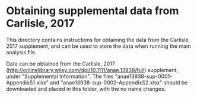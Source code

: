 # Obtaining supplemental data from Carlisle, 2017  
  
 This directory contains instructions for obtaining the data from the Carlisle, 2017 supplement, and can be used to store the data when running the main analysis file.  
   
 Data can be obtained from the Carlisle, 2017 (http://onlinelibrary.wiley.com/doi/10.1111/anae.13938/full) supplement, under "Supplemental Information". The files "anae13938-sup-0001-AppendixS1.xlsx" and "anae13938-sup-0002-AppendixS2.xlsx" should be downloaded and placed in this folder, with the no name changes.
